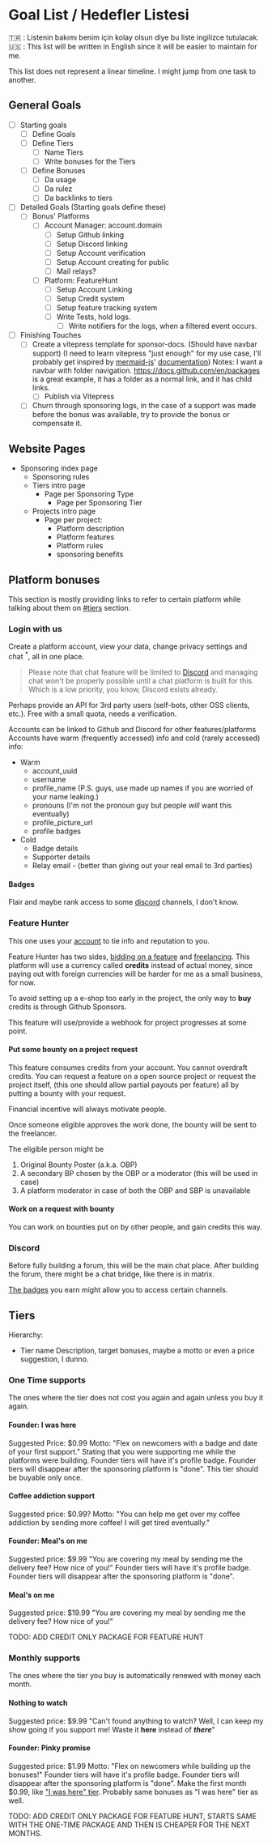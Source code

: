 # Goal List / Hedefler Listesi

:tr: : Listenin bakımı benim için kolay olsun diye bu liste ingilizce tutulacak.
:us: : This list will be written in English since it will be easier to maintain for me.

This list does not represent a linear timeline. I might jump from one task to another.

## General Goals

- [ ] Starting goals
  - [ ] Define Goals
  - [ ] Define Tiers
    - [ ] Name Tiers
    - [ ] Write bonuses for the Tiers
  - [ ] Define Bonuses
    - [ ] Da usage
    - [ ] Da rulez
    - [ ] Da backlinks to tiers

- [ ] Detailed Goals (Starting goals define these)
  - [ ] Bonus' Platforms
    - [ ] Account Manager: account.domain
      - [ ] Setup Github linking
      - [ ] Setup Discord linking
      - [ ] Setup Account verification
      - [ ] Setup Account creating for public
      - [ ] Mail relays?
    - [ ] Platform: FeatureHunt
      - [ ] Setup Account Linking
      - [ ] Setup Credit system
      - [ ] Setup feature tracking system
      - [ ] Write Tests, hold logs.
        - [ ] Write notifiers for the logs, when a filtered event occurs.

- [ ] Finishing Touches
  - [ ] Create a vitepress template for sponsor-docs. (Should have navbar support) (I need to learn vitepress "just enough" for my use case, I'll probably get inspired by [mermaid-js](https://github.com/mermaid-js/mermaid)' [documentation](https://github.com/mermaid-js/mermaid/tree/develop/packages/mermaid/src/docs))
  Notes:
  I want a navbar with folder navigation. <https://docs.github.com/en/packages> is a great example, it has a folder as a normal link, and it has child links. <!-- <https://github.com/github/docs/blob/3b5bc8787c099ec90b4a337f34fcb1cdb510ac13/src/landings/components/SidebarProduct.tsx#L85> -->
    - [ ] Publish via Vitepress
  - [ ] Churn through sponsoring logs, in the case of a support was made before the bonus was available, try to provide the bonus or compensate it.

## Website Pages

- Sponsoring index page
  - Sponsoring rules
  - Tiers intro page
    - Page per Sponsoring Type
      - Page per Sponsoring Tier
  - Projects intro page
    - Page per project:
      - Platform description
      - Platform features
      - Platform rules
      - sponsoring benefits

## Platform bonuses

This section is mostly providing links to refer to certain platform while talking about them on [#tiers](#tiers) section.

### Login with us

[account]: #login-with-us

Create a platform account, view your data, change privacy settings and chat $^*$, all in one place.

> Please note that chat feature will be limited to [Discord][offical-discord] and managing chat won't be properly possible until a chat platform is built for this. Which is a low priority, you know, Discord exists already.

Perhaps provide an API for 3rd party users (self-bots, other OSS clients, etc.). Free with a small quota, needs a verification.

Accounts can be linked to Github and Discord for other features/platforms
Accounts have warm (frequently accessed) info and cold (rarely accessed) info:

- Warm
  - account_uuid
  - username
  - profile_name (P.S. guys, use made up names if you are worried of your name leaking.)
  - pronouns (I'm not the pronoun guy but people _will_ want this eventually)
  - profile_picture_url
  - profile badges
- Cold
  - Badge details
  - Supporter details
  - Relay email - (better than giving out your real email to 3rd parties)

#### Badges

[badge]: #badges

Flair and maybe rank access to some [discord][offical-discord] channels, I don't know.

### Feature Hunter

This one uses your [account][account] to tie info and reputation to you.

Feature Hunter has two sides, [bidding on a feature][feature-bid] and [freelancing][bid-hunting].
This platform will use a currency called **credits** instead of actual money, since paying out with foreign currencies will be harder for me as a small business, for now.

To avoid setting up a e-shop too early in the project, the only way to **buy** credits is through Github Sponsors.

This feature will use/provide a webhook for project progresses at some point.

#### Put some bounty on a project request

[feature-bid]: #put-some-bounty-on-a-project-request

This feature consumes credits from your account. You cannot overdraft credits.
You can request a feature on a open source project or request the project itself, (this one should allow partial payouts per feature)
all by putting a bounty with your request.

Financial incentive will always motivate people.

Once someone eligible approves the work done, the bounty will be sent to the freelancer.

The eligible person might be

1. Original Bounty Poster (a.k.a. OBP)
2. A secondary BP chosen by the OBP or a moderator (this will be used in case)
3. A platform moderator in case of both the OBP and SBP is unavailable

#### Work on a request with bounty

[bid-hunting]: #work-on-a-request-with-bounty

You can work on bounties put on by other people, and gain credits this way.

### Discord

[offical-discord]: #discord

Before fully building a forum, this will be the main chat place.
After building the forum, there might be a chat bridge, like there is in matrix.

[The badges][badge] you earn might allow you to access certain channels.

## Tiers

<!-- (If I want to make this really confusing, I can add things like "first time bonus" and "1 year loyalty bonus", I dunno, lol.) -->

Hierarchy:

- Tier name
  Description, target bonuses, maybe a motto or even a price suggestion, I dunno.

### One Time supports

The ones where the tier does not cost you again and again unless you buy it again.

#### Founder: I was here

Suggested Price: $0.99
Motto: "Flex on newcomers with a badge and date of your first support."
Stating that you were supporting me while the platforms were building.
Founder tiers will have it's profile badge. Founder tiers will disappear after the sponsoring platform is "done".
This tier should be buyable only once.

#### Coffee addiction support

Suggested price: $0.99?
Motto: "You can help me get over my coffee addiction by sending more coffee! I will get tired eventually."

#### Founder: Meal's on me

Suggested price: $9.99
"You are covering my meal by sending me the delivery fee? How nice of you!"
Founder tiers will have it's profile badge. Founder tiers will disappear after the sponsoring platform is "done".

#### Meal's on me

Suggested price: $19.99
"You are covering my meal by sending me the delivery fee? How nice of you!"

TODO: ADD CREDIT ONLY PACKAGE FOR FEATURE HUNT

### Monthly supports

The ones where the tier you buy is automatically renewed with money each month.

#### Nothing to watch

Suggested price: $9.99
"Can't found anything to watch? Well, I can keep my show going if you support me! Waste it **here** instead of **_there_**"

#### Founder: Pinky promise

Suggested price: $1.99
Motto: "Flex on newcomers while building up the bonuses!"
Founder tiers will have it's profile badge. Founder tiers will disappear after the sponsoring platform is "done".
Make the first month $0.99, like ["I was here" tier](#founder-i-was-here).
Probably same bonuses as "I was here" tier as well.

TODO: ADD CREDIT ONLY PACKAGE FOR FEATURE HUNT, STARTS SAME WITH THE ONE-TIME PACKAGE AND THEN IS CHEAPER FOR THE NEXT MONTHS.
